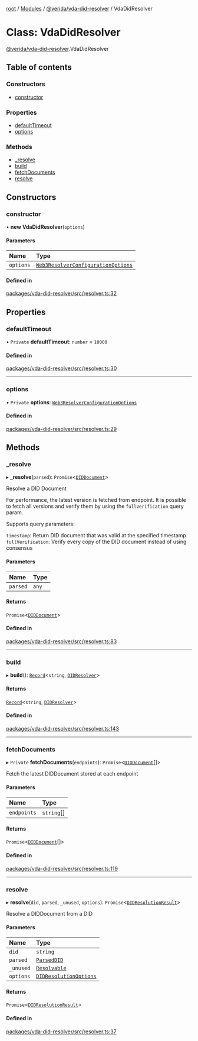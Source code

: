 [root](../README.md) / [Modules](../modules.md) / [@verida/vda-did-resolver](../modules/verida_vda_did_resolver.md) / VdaDidResolver

# Class: VdaDidResolver

[@verida/vda-did-resolver](../modules/verida_vda_did_resolver.md).VdaDidResolver

## Table of contents

### Constructors

- [constructor](verida_vda_did_resolver.VdaDidResolver.md#constructor)

### Properties

- [defaultTimeout](verida_vda_did_resolver.VdaDidResolver.md#defaulttimeout)
- [options](verida_vda_did_resolver.VdaDidResolver.md#options)

### Methods

- [\_resolve](verida_vda_did_resolver.VdaDidResolver.md#_resolve)
- [build](verida_vda_did_resolver.VdaDidResolver.md#build)
- [fetchDocuments](verida_vda_did_resolver.VdaDidResolver.md#fetchdocuments)
- [resolve](verida_vda_did_resolver.VdaDidResolver.md#resolve)

## Constructors

### constructor

• **new VdaDidResolver**(`options`)

#### Parameters

| Name | Type |
| :------ | :------ |
| `options` | [`Web3ResolverConfigurationOptions`](../interfaces/verida_vda_did_resolver._internal_.Web3ResolverConfigurationOptions.md) |

#### Defined in

[packages/vda-did-resolver/src/resolver.ts:32](https://github.com/verida/verida-js/blob/5040472/packages/vda-did-resolver/src/resolver.ts#L32)

## Properties

### defaultTimeout

• `Private` **defaultTimeout**: `number` = `10000`

#### Defined in

[packages/vda-did-resolver/src/resolver.ts:30](https://github.com/verida/verida-js/blob/5040472/packages/vda-did-resolver/src/resolver.ts#L30)

___

### options

• `Private` **options**: [`Web3ResolverConfigurationOptions`](../interfaces/verida_vda_did_resolver._internal_.Web3ResolverConfigurationOptions.md)

#### Defined in

[packages/vda-did-resolver/src/resolver.ts:29](https://github.com/verida/verida-js/blob/5040472/packages/vda-did-resolver/src/resolver.ts#L29)

## Methods

### \_resolve

▸ **_resolve**(`parsed`): `Promise`<[`DIDDocument`](../modules/verida_vda_did_resolver._internal_.md#diddocument)\>

Resolve a DID Document

For performance, the latest version is fetched from endpoint. It is possible to fetch all versions
and verify them by using the `fullVerification` query param.

Supports query parameters:

`timestamp`: Return DID document that was valid at the specified timestamp
`fullVerification`: Verify every copy of the DID document instead of using consensus

#### Parameters

| Name | Type |
| :------ | :------ |
| `parsed` | `any` |

#### Returns

`Promise`<[`DIDDocument`](../modules/verida_vda_did_resolver._internal_.md#diddocument)\>

#### Defined in

[packages/vda-did-resolver/src/resolver.ts:83](https://github.com/verida/verida-js/blob/5040472/packages/vda-did-resolver/src/resolver.ts#L83)

___

### build

▸ **build**(): [`Record`](../modules/verida_vda_did_resolver._internal_.md#record)<`string`, [`DIDResolver`](../modules/verida_vda_did_resolver._internal_.md#didresolver)\>

#### Returns

[`Record`](../modules/verida_vda_did_resolver._internal_.md#record)<`string`, [`DIDResolver`](../modules/verida_vda_did_resolver._internal_.md#didresolver)\>

#### Defined in

[packages/vda-did-resolver/src/resolver.ts:143](https://github.com/verida/verida-js/blob/5040472/packages/vda-did-resolver/src/resolver.ts#L143)

___

### fetchDocuments

▸ `Private` **fetchDocuments**(`endpoints`): `Promise`<[`DIDDocument`](../modules/verida_vda_did_resolver._internal_.md#diddocument)[]\>

Fetch the latest DIDDocument stored at each endpoint

#### Parameters

| Name | Type |
| :------ | :------ |
| `endpoints` | `string`[] |

#### Returns

`Promise`<[`DIDDocument`](../modules/verida_vda_did_resolver._internal_.md#diddocument)[]\>

#### Defined in

[packages/vda-did-resolver/src/resolver.ts:119](https://github.com/verida/verida-js/blob/5040472/packages/vda-did-resolver/src/resolver.ts#L119)

___

### resolve

▸ **resolve**(`did`, `parsed`, `_unused`, `options`): `Promise`<[`DIDResolutionResult`](../interfaces/verida_vda_did_resolver._internal_.DIDResolutionResult.md)\>

Resolve a DIDDocument from a DID

#### Parameters

| Name | Type |
| :------ | :------ |
| `did` | `string` |
| `parsed` | [`ParsedDID`](../interfaces/verida_vda_did_resolver._internal_.ParsedDID.md) |
| `_unused` | [`Resolvable`](../interfaces/verida_vda_did_resolver._internal_.Resolvable.md) |
| `options` | [`DIDResolutionOptions`](../interfaces/verida_vda_did_resolver._internal_.DIDResolutionOptions.md) |

#### Returns

`Promise`<[`DIDResolutionResult`](../interfaces/verida_vda_did_resolver._internal_.DIDResolutionResult.md)\>

#### Defined in

[packages/vda-did-resolver/src/resolver.ts:37](https://github.com/verida/verida-js/blob/5040472/packages/vda-did-resolver/src/resolver.ts#L37)

